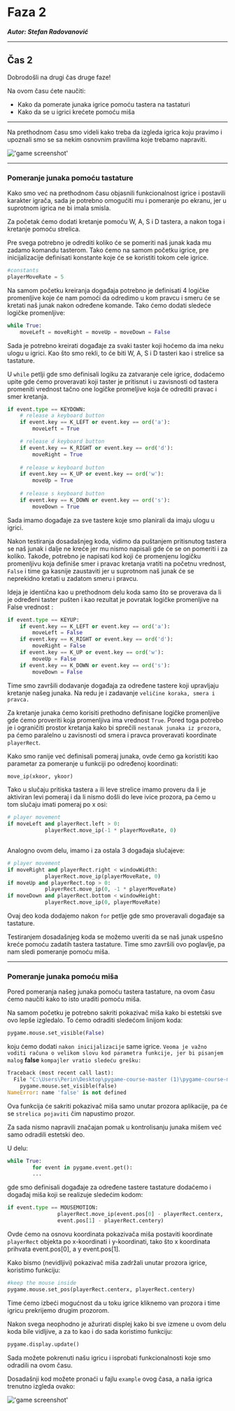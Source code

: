 # Faza 2

***Autor: Stefan Radovanović***

---

## Čas 2

Dobrodošli na drugi čas druge faze!

Na ovom času ćete naučiti:

- Kako da pomerate junaka igrice pomoću tastera na tastaturi
- Kako da se u igrici krećete pomoću miša

---

Na prethodnom času smo videli kako treba da izgleda igrica koju pravimo i upoznali smo se sa nekim osnovnim pravilima koje trebamo napraviti.

!['game screenshot'](./images/screen_game_1.png)

---

### Pomeranje junaka pomoću tastature

Kako smo već na prethodnom času objasnili funkcionalnost igrice i postavili karakter igrača, sada je potrebno omogućiti mu i pomeranje po ekranu, jer u suprotnom igrica ne bi imala smisla.

Za početak ćemo dodati kretanje pomoću W, A, S i D tastera, a nakon toga i kretanje pomoću strelica.

Pre svega potrebno je odrediti koliko će se pomeriti naš junak kada mu zadamo komandu tasterom. Tako ćemo na samom početku igrice, pre inicijalizacije definisati konstante koje će se koristiti tokom cele igrice.

```python
#constants
playerMoveRate = 5
```

Na samom početku kreiranja događaja potrebno je definisati 4 logičke promenljive koje će nam pomoći da odredimo u kom pravcu i smeru će se kretati naš junak nakon određene komande.
Tako ćemo dodati sledeće logičke promenljive:

```python
while True:
    moveLeft = moveRight = moveUp = moveDown = False
```
Sada je potrebno kreirati događaje za svaki taster koji hoćemo da ima neku ulogu u igrici. Kao što smo rekli, to će biti W, A, S i D tasteri kao i strelice sa tastature.

U `while` petlji gde smo definisali logiku za zatvaranje cele igrice, dodaćemo upite gde ćemo proveravati koji taster je pritisnut i u zavisnosti od tastera promeniti vrednost tačno one logičke promeljive koja će odrediti pravac i smer kretanja.

```python
if event.type == KEYDOWN:
    # release a keyboard button
    if event.key == K_LEFT or event.key == ord('a'):
        moveLeft = True

    # release d keyboard button
    if event.key == K_RIGHT or event.key == ord('d'):
        moveRight = True
    
    # release w keyboard button
    if event.key == K_UP or event.key == ord('w'):
        moveUp = True
    
    # release s keyboard button
    if event.key == K_DOWN or event.key == ord('s'):
        moveDown = True
```

Sada imamo događaje za sve tastere koje smo planirali da imaju ulogu u igrici. 

Nakon testiranja dosadašnjeg koda, vidimo da puštanjem pritisnutog tastera se naš junak i dalje ne kreće jer mu nismo napisali gde će se on pomeriti i za koliko. Takođe, potrebno je napisati kod koji će promenjenu logičku promenljivu koja definiše smer i pravac kretanja vratiti na početnu vrednost, `False` i time ga kasnije zaustaviti jer u suprotnom naš junak će se neprekidno kretati u zadatom smeru i pravcu. 

Ideja je identična kao u prethodnom delu koda samo što se proverava da li je određeni taster pušten i kao rezultat je povratak logičke promenljive na False vrednost :

```python
if event.type == KEYUP:
    if event.key == K_LEFT or event.key == ord('a'):
        moveLeft = False
    if event.key == K_RIGHT or event.key == ord('d'):
        moveRight = False
    if event.key == K_UP or event.key == ord('w'):
        moveUp = False
    if event.key == K_DOWN or event.key == ord('s'):
        moveDown = False
```

Time smo završili dodavanje događaja za određene tastere koji upravljaju kretanje našeg junaka. Na redu je i zadavanje `veličine koraka, smera i pravca.`

Za kretanje junaka ćemo korisiti prethodno definisane logičke promenljive gde ćemo proveriti koja promenljiva ima vrednost `True`. Pored toga potrebo je i ograničiti prostor kretanja kako bi sprečili `nestanak junaka iz prozora`, pa ćemo paralelno u zavisnosti od smera i pravca proveravati koordinate `playerRect`.

Kako smo ranije već definisali pomeraj junaka, ovde ćemo ga koristiti kao parametar za pomeranje u funkciji po određenoj koordinati:

```python
move_ip(xkoor, ykoor)
```

Tako u slučaju pritiska tastera `a` ili leve strelice imamo proveru da li je aktiviran levi pomeraj i da li nismo došli do leve ivice prozora, pa ćemo u tom slučaju imati pomeraj po x osi:

```python
# player movement
if moveLeft and playerRect.left > 0:
            playerRect.move_ip(-1 * playerMoveRate, 0)
        
```

Analogno ovom delu, imamo i za ostala 3 događaja slučajeve:

```python
# player movement
if moveRight and playerRect.right < windowWidth:
            playerRect.move_ip(playerMoveRate, 0)
if moveUp and playerRect.top > 0:
            playerRect.move_ip(0, -1 * playerMoveRate)
if moveDown and playerRect.bottom < windowHeight:
            playerRect.move_ip(0, playerMoveRate)
```
Ovaj deo koda dodajemo nakon `for` petlje gde smo proveravali događaje sa tastature.

Testiranjem dosadašnjeg koda se možemo uveriti da se naš junak uspešno kreće pomoću zadatih tastera tastature. Time smo završili ovo poglavlje, pa nam sledi pomeranje pomoću miša.


---

### Pomeranje junaka pomoću miša

Pored pomeranja našeg junaka pomoću tastera tastature, na ovom času ćemo naučiti kako to isto uraditi pomoću miša.

Na samom početku je potrebno sakriti pokazivač miša kako bi estetski sve ovo lepše izgledalo. To ćemo odraditi sledećom linijom koda:

```python
pygame.mouse.set_visible(False)
```

koju ćemo dodati `nakon inicijalizacije` same igrice. `Veoma je važno voditi računa o velikom slovu kod parametra funkcije, jer bi pisanjem malog`  **false** `kompajler vratio sledeću grešku:`

```python
Traceback (most recent call last):
  File "C:\Users\Perin\Desktop\pygame-course-master (1)\pygame-course-master\Faza 2\Cas 1\examples\class_1.py", line 28, in <module>
    pygame.mouse.set_visible(false)
NameError: name 'false' is not defined
``` 


Ova funkcija će sakriti pokazivač miša samo unutar prozora aplikacije, pa će se `strelica pojaviti` čim napustimo prozor.

Za sada nismo napravili značajan pomak u kontrolisanju junaka mišem već samo odradili estetski deo.

U delu:
```python
while True:
        for event in pygame.event.get():
        ...
```
gde smo definisali događaje za određene tastere tastature dodaćemo i događaj miša koji se realizuje sledećim kodom:

```python
if event.type == MOUSEMOTION:
                playerRect.move_ip(event.pos[0] - playerRect.centerx,
                event.pos[1] - playerRect.centery)
``` 

Ovde ćemo na osnovu koordinata pokazivača miša postaviti koordinate `playerRect` objekta po x-koordinati i y-koordinati, tako što x koordinata prihvata event.pos[0], a y event.pos[1].

Kako bismo (nevidljivi) pokazivač miša zadržali unutar prozora igrice, koristimo funkciju:

```python
#keep the mouse inside
pygame.mouse.set_pos(playerRect.centerx, playerRect.centery)
```

Time ćemo izbeći mogućnost da u toku igrice kliknemo van prozora i time igricu prekrijemo drugim prozorom.

Nakon svega neophodno je ažurirati displej kako bi sve izmene u ovom delu koda bile vidljive, a za to kao i do sada koristimo funkciju:

```python
pygame.display.update()
```

Sada možete pokrenuti našu igricu i isprobati funkcionalnosti koje smo odradili na ovom času.

Dosadašnji kod možete pronaći u fajlu `example` ovog časa, a naša igrica trenutno izgleda ovako:

!['game screenshot'](./images/after0202.jpg)